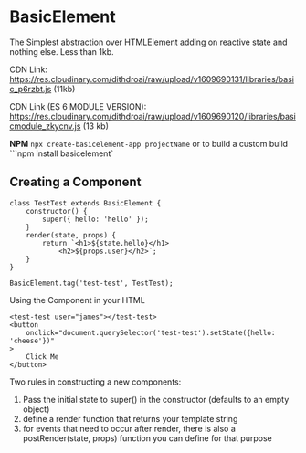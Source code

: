# BasicElement

The Simplest abstraction over HTMLElement adding on reactive state and nothing else. Less than 1kb.

CDN Link: https://res.cloudinary.com/dithdroai/raw/upload/v1609690131/libraries/basic_p6rzbt.js (11kb)

CDN Link (ES 6 MODULE VERSION): https://res.cloudinary.com/dithdroai/raw/upload/v1609690120/libraries/basicmodule_zkycnv.js (13 kb)

**NPM** ```npx create-basicelement-app projectName``` or to build a custom build ```npm install basicelement`

## Creating a Component

```
class TestTest extends BasicElement {
    constructor() {
        super({ hello: 'hello' });
    }
    render(state, props) {
        return `<h1>${state.hello}</h1>
            <h2>${props.user}</h2>`;
    }
}

BasicElement.tag('test-test', TestTest);

```

Using the Component in your HTML

```
<test-test user="james"></test-test>
<button
    onclick="document.querySelector('test-test').setState({hello: 'cheese'})"
>
    Click Me
</button>
```

Two rules in constructing a new components:

1. Pass the initial state to super() in the constructor (defaults to an empty object)
2. define a render function that returns your template string
3. for events that need to occur after render, there is also a postRender(state, props) function you can define for that purpose
